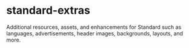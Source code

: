 standard-extras
===============

Additional resources, assets, and enhancements for Standard such as languages, advertisements, header images, backgrounds, layouts, and more.